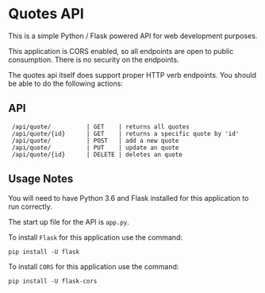 # Quotes API

This is a simple Python / Flask powered API for web development purposes.

This application is CORS enabled, so all endpoints are open to public consumption. There is no security on the endpoints.

The quotes api itself does support proper HTTP verb endpoints. You should be able to do the following actions:

## API

     /api/quote/          | GET    | returns all quotes
     /api/quote/{id}      | GET    | returns a specific quote by 'id'
     /api/quote/          | POST   | add a new quote
     /api/quote/          | PUT    | update an quote
     /api/quote/{id}      | DELETE | deletes an quote
     
## Usage Notes

You will need to have Python 3.6 and Flask installed for
 this application to run correctly.  
 
 The start up file for the API is `app.py`. 
 
 To install `Flask` for this application use the command:
 
 `pip install -U flask`

  To install `CORS` for this application use the command:
  
 `pip install -U flask-cors`    
